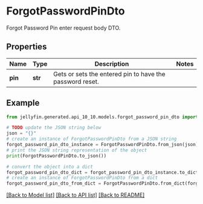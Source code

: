 # ForgotPasswordPinDto

Forgot Password Pin enter request body DTO.

## Properties

Name | Type | Description | Notes
------------ | ------------- | ------------- | -------------
**pin** | **str** | Gets or sets the entered pin to have the password reset. | 

## Example

```python
from jellyfin.generated.api_10_10.models.forgot_password_pin_dto import ForgotPasswordPinDto

# TODO update the JSON string below
json = "{}"
# create an instance of ForgotPasswordPinDto from a JSON string
forgot_password_pin_dto_instance = ForgotPasswordPinDto.from_json(json)
# print the JSON string representation of the object
print(ForgotPasswordPinDto.to_json())

# convert the object into a dict
forgot_password_pin_dto_dict = forgot_password_pin_dto_instance.to_dict()
# create an instance of ForgotPasswordPinDto from a dict
forgot_password_pin_dto_from_dict = ForgotPasswordPinDto.from_dict(forgot_password_pin_dto_dict)
```
[[Back to Model list]](../README.md#documentation-for-models) [[Back to API list]](../README.md#documentation-for-api-endpoints) [[Back to README]](../README.md)


